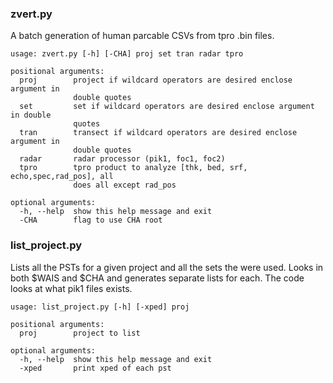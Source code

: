 ### zvert.py
A batch generation of human parcable CSVs from tpro .bin files. 

```
usage: zvert.py [-h] [-CHA] proj set tran radar tpro

positional arguments:
  proj        project if wildcard operators are desired enclose argument in
              double quotes
  set         set if wildcard operators are desired enclose argument in double
              quotes
  tran        transect if wildcard operators are desired enclose argument in
              double quotes
  radar       radar processor (pik1, foc1, foc2)
  tpro        tpro product to analyze [thk, bed, srf, echo,spec,rad_pos], all
              does all except rad_pos

optional arguments:
  -h, --help  show this help message and exit
  -CHA        flag to use CHA root
```

### list_project.py
Lists all the PSTs for a given project and all the sets the were used. Looks in both $WAIS and $CHA and generates separate lists for each. The code looks at what pik1 files exists.

```
usage: list_project.py [-h] [-xped] proj

positional arguments:
  proj        project to list

optional arguments:
  -h, --help  show this help message and exit
  -xped       print xped of each pst
```

